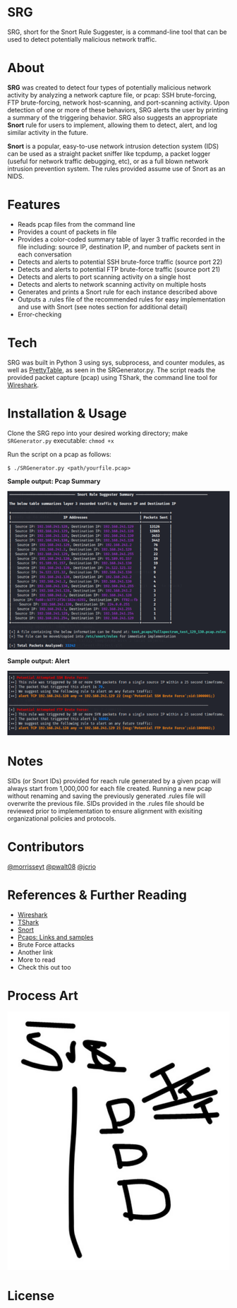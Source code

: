 # SRG

SRG, short for the Snort Rule Suggester, is a command-line tool that can be used to detect potentially malicious network traffic. 

# About

**SRG** was created to detect four types of potentially malicious network activity by analyzing a network capture file, or pcap: SSH brute-forcing, FTP brute-forcing, network host-scanning, and port-scanning activity. Upon detection of one or more of these behaviors, SRG alerts the user by printing a summary of the triggering behavior. SRG also suggests an appropriate **Snort** rule for users to implement, allowing them to detect, alert, and log similar activity in the future.

**Snort** is a popular, easy-to-use network intrusion detection system (IDS) can be used as a straight packet sniffer like tcpdump, a packet logger (useful for network traffic debugging, etc), or as a full blown network intrusion prevention system. The rules provided assume use of Snort as an NIDS.

# Features

* Reads pcap files from the command line
* Provides a count of packets in file
* Provides a color-coded summary table of layer 3 traffic recorded in the file including: source IP, destination IP, and number of packets sent in each conversation
* Detects and alerts to potential SSH brute-force traffic (source port 22)
* Detects and alerts to potential FTP brute-force traffic (source port 21)
* Detects and alerts to port scanning activity on a single host 
* Detects and alerts to network scanning activity on multiple hosts
* Generates and prints a Snort rule for each instance described above
* Outputs a .rules file of the recommended rules for easy implementation and use with Snort (see notes section for additional detail)
* Error-checking

# Tech

SRG was built in Python 3 using sys, subprocess, and counter modules, as well as [PrettyTable](https://pypi.org/project/prettytable/), as seen in the SRGenerator.py. The script reads the provided packet capture (pcap) using TShark, the command line tool for [Wireshark](https://www.wireshark.org/download.html).

# Installation & Usage

Clone the SRG repo into your desired working directory; make `SRGenerator.py` executable: `chmod +x`

Run the script on a pcap as follows:

```
$ ./SRGenerator.py <path/yourfile.pcap>
```

**Sample output: Pcap Summary**

![Screenshot1](https://github.com/morrisseyt/SRG--Snort-Rule-Generator/blob/main/images/snortsuggester_output_table.png)

**Sample output: Alert**

![Screenshot2](https://github.com/morrisseyt/SRG--Snort-Rule-Generator/blob/main/images/snortsuggester_output_alert.png)

# Notes

SIDs (or Snort IDs) provided for reach rule generated by a given pcap will always start from 1,000,000 for each file created. Running a new pcap without renaming and saving the previously generated .rules file will overwrite the previous file. SIDs provided in the .rules file should be reviewed prior to implementation to ensure alignment with exisiting organizational policies and protocols.

# Contributors

[@morrisseyt](https://github.com/morrisseyt)
[@pwalt08](https://github.com/pwalt08)
[@jcrio](https://github.com/jcrio)

# References & Further Reading

* [Wireshark](https://www.wireshark.org/download.html)
* [TShark](https://www.wireshark.org/docs/man-pages/tshark.html)
* [Snort](https://www.snort.org/)
* [Pcaps: Links and samples](https://gitlab.com/wireshark/wireshark/-/wikis/SampleCaptures)
* Brute Force attacks
* Another link
* More to read
* Check this out too

# Process Art

![logo](https://github.com/morrisseyt/SRG--Snort-Rule-Generator/blob/main/images/SRGLogo.png)

# License






